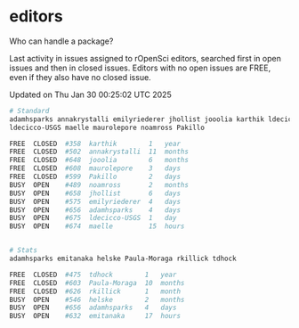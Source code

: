 # editors

Who can handle a package?

Last activity in issues assigned to rOpenSci editors, searched first in open
issues and then in closed issues. Editors with no open issues are FREE, even if
they also have no closed issue.


Updated on Thu Jan 30 00:25:02 UTC 2025

```bash
# Standard
adamhsparks annakrystalli emilyriederer jhollist jooolia karthik ldecicco
ldecicco-USGS maelle maurolepore noamross Pakillo

FREE  CLOSED  #358  karthik        1   year
FREE  CLOSED  #502  annakrystalli  11  months
FREE  CLOSED  #648  jooolia        6   months
FREE  CLOSED  #608  maurolepore    3   days
FREE  CLOSED  #599  Pakillo        2   days
BUSY  OPEN    #489  noamross       2   months
BUSY  OPEN    #658  jhollist       6   days
BUSY  OPEN    #575  emilyriederer  4   days
BUSY  OPEN    #656  adamhsparks    4   days
BUSY  OPEN    #675  ldecicco-USGS  1   day
BUSY  OPEN    #674  maelle         15  hours


# Stats
adamhsparks emitanaka helske Paula-Moraga rkillick tdhock

FREE  CLOSED  #475  tdhock        1   year
FREE  CLOSED  #603  Paula-Moraga  10  months
FREE  CLOSED  #626  rkillick      1   month
BUSY  OPEN    #546  helske        2   months
BUSY  OPEN    #656  adamhsparks   4   days
BUSY  OPEN    #632  emitanaka     17  hours
```
